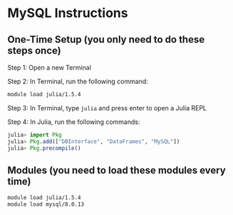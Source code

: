 # MySQL Instructions

## One-Time Setup (you only need to do these steps once)

Step 1: Open a new Terminal

Step 2: In Terminal, run the following command:
```bash
module load julia/1.5.4
```

Step 3: In Terminal, type `julia` and press enter to open a Julia REPL

Step 4: In Julia, run the following commands:
```julia
julia> import Pkg
julia> Pkg.add(["DBInterface", "DataFrames", "MySQL"])
julia> Pkg.precompile()
```

## Modules (you need to load these modules every time)

```bash
module load julia/1.5.4
module load mysql/8.0.13
```
